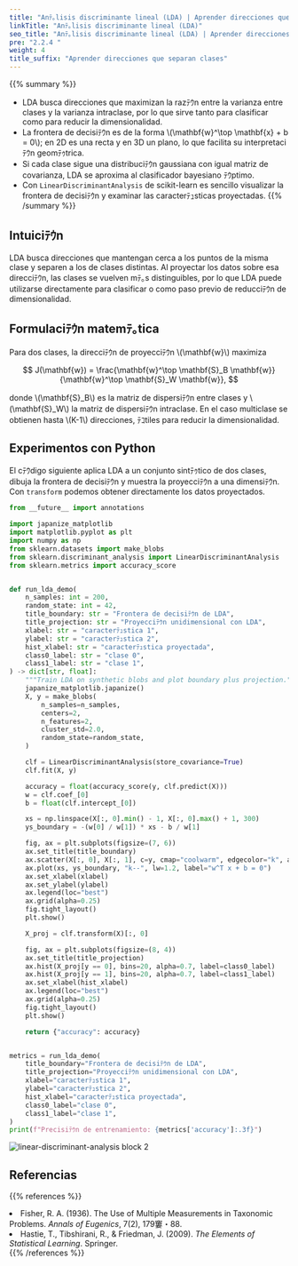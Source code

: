 ```yaml
---
title: "Anﾃ｡lisis discriminante lineal (LDA) | Aprender direcciones que separan clases"
linkTitle: "Anﾃ｡lisis discriminante lineal (LDA)"
seo_title: "Anﾃ｡lisis discriminante lineal (LDA) | Aprender direcciones que separan clases"
pre: "2.2.4 "
weight: 4
title_suffix: "Aprender direcciones que separan clases"
---
```


{{% summary %}}
- LDA busca direcciones que maximizan la razﾃｳn entre la varianza entre clases y la varianza intraclase, por lo que sirve tanto para clasificar como para reducir la dimensionalidad.
- La frontera de decisiﾃｳn es de la forma \\(\mathbf{w}^\top \mathbf{x} + b = 0\\); en 2D es una recta y en 3D un plano, lo que facilita su interpretaciﾃｳn geomﾃｩtrica.
- Si cada clase sigue una distribuciﾃｳn gaussiana con igual matriz de covarianza, LDA se aproxima al clasificador bayesiano ﾃｳptimo.
- Con `LinearDiscriminantAnalysis` de scikit-learn es sencillo visualizar la frontera de decisiﾃｳn y examinar las caracterﾃｭsticas proyectadas.
{{% /summary %}}

## Intuiciﾃｳn
LDA busca direcciones que mantengan cerca a los puntos de la misma clase y separen a los de clases distintas. Al proyectar los datos sobre esa direcciﾃｳn, las clases se vuelven mﾃ｡s distinguibles, por lo que LDA puede utilizarse directamente para clasificar o como paso previo de reducciﾃｳn de dimensionalidad.

## Formulaciﾃｳn matemﾃ｡tica
Para dos clases, la direcciﾃｳn de proyecciﾃｳn \\(\mathbf{w}\\) maximiza

$$
J(\mathbf{w}) = \frac{\mathbf{w}^\top \mathbf{S}_B \mathbf{w}}{\mathbf{w}^\top \mathbf{S}_W \mathbf{w}},
$$

donde \\(\mathbf{S}_B\\) es la matriz de dispersiﾃｳn entre clases y \\(\mathbf{S}_W\\) la matriz de dispersiﾃｳn intraclase. En el caso multiclase se obtienen hasta \\(K-1\\) direcciones, ﾃｺtiles para reducir la dimensionalidad.

## Experimentos con Python
El cﾃｳdigo siguiente aplica LDA a un conjunto sintﾃｩtico de dos clases, dibuja la frontera de decisiﾃｳn y muestra la proyecciﾃｳn a una dimensiﾃｳn. Con `transform` podemos obtener directamente los datos proyectados.

```python
from __future__ import annotations

import japanize_matplotlib
import matplotlib.pyplot as plt
import numpy as np
from sklearn.datasets import make_blobs
from sklearn.discriminant_analysis import LinearDiscriminantAnalysis
from sklearn.metrics import accuracy_score


def run_lda_demo(
    n_samples: int = 200,
    random_state: int = 42,
    title_boundary: str = "Frontera de decisiﾃｳn de LDA",
    title_projection: str = "Proyecciﾃｳn unidimensional con LDA",
    xlabel: str = "caracterﾃｭstica 1",
    ylabel: str = "caracterﾃｭstica 2",
    hist_xlabel: str = "caracterﾃｭstica proyectada",
    class0_label: str = "clase 0",
    class1_label: str = "clase 1",
) -> dict[str, float]:
    """Train LDA on synthetic blobs and plot boundary plus projection."""
    japanize_matplotlib.japanize()
    X, y = make_blobs(
        n_samples=n_samples,
        centers=2,
        n_features=2,
        cluster_std=2.0,
        random_state=random_state,
    )

    clf = LinearDiscriminantAnalysis(store_covariance=True)
    clf.fit(X, y)

    accuracy = float(accuracy_score(y, clf.predict(X)))
    w = clf.coef_[0]
    b = float(clf.intercept_[0])

    xs = np.linspace(X[:, 0].min() - 1, X[:, 0].max() + 1, 300)
    ys_boundary = -(w[0] / w[1]) * xs - b / w[1]

    fig, ax = plt.subplots(figsize=(7, 6))
    ax.set_title(title_boundary)
    ax.scatter(X[:, 0], X[:, 1], c=y, cmap="coolwarm", edgecolor="k", alpha=0.8)
    ax.plot(xs, ys_boundary, "k--", lw=1.2, label="w^T x + b = 0")
    ax.set_xlabel(xlabel)
    ax.set_ylabel(ylabel)
    ax.legend(loc="best")
    ax.grid(alpha=0.25)
    fig.tight_layout()
    plt.show()

    X_proj = clf.transform(X)[:, 0]

    fig, ax = plt.subplots(figsize=(8, 4))
    ax.set_title(title_projection)
    ax.hist(X_proj[y == 0], bins=20, alpha=0.7, label=class0_label)
    ax.hist(X_proj[y == 1], bins=20, alpha=0.7, label=class1_label)
    ax.set_xlabel(hist_xlabel)
    ax.legend(loc="best")
    ax.grid(alpha=0.25)
    fig.tight_layout()
    plt.show()

    return {"accuracy": accuracy}


metrics = run_lda_demo(
    title_boundary="Frontera de decisiﾃｳn de LDA",
    title_projection="Proyecciﾃｳn unidimensional con LDA",
    xlabel="caracterﾃｭstica 1",
    ylabel="caracterﾃｭstica 2",
    hist_xlabel="caracterﾃｭstica proyectada",
    class0_label="clase 0",
    class1_label="clase 1",
)
print(f"Precisiﾃｳn de entrenamiento: {metrics['accuracy']:.3f}")

```


![linear-discriminant-analysis block 2](/images/basic/classification/linear-discriminant-analysis_block01_es.png)

## Referencias
{{% references %}}
<li>Fisher, R. A. (1936). The Use of Multiple Measurements in Taxonomic Problems. <i>Annals of Eugenics</i>, 7(2), 179窶・88.</li>
<li>Hastie, T., Tibshirani, R., &amp; Friedman, J. (2009). <i>The Elements of Statistical Learning</i>. Springer.</li>
{{% /references %}}

